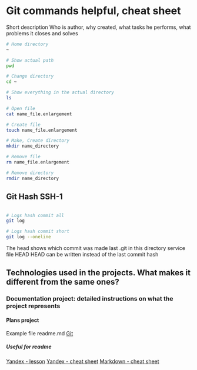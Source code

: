 # Git commands helpful, cheat sheet


Short description
Who is author, why created, what tasks he performs, what problems it closes and solves

```bash
# Home directory
~

# Show actual path
pwd 

# Change directory
cd ~

# Show everything in the actual directory
ls 

# Open file
cat name_file.enlargement

# Create file 
touch name_file.enlargement

# Make, Create directory
mkdir name_directory

# Remove file
rm name_file.enlargement

# Remove directory
rmdir name_directory
```

## Git Hash SSH-1

```bash

# Logs hash commit all 
git log

# Logs hash commit short 
git log --oneline
```

The head shows which commit was made last
.git in this directory service file HEAD
HEAD can be written instead of the last commit hash

## Technologies used in the projects. What makes it different from the same ones?

### Documentation project: detailed instructions on what the project represents

#### Plans project 

Example file readme.md [Git](https://github.com/git/git/blob/master/README.md) 

##### Useful for readme
[Yandex - lesson](https://practicum.yandex.ru/trainer/git-basics/lesson/c6b9607c-e8bc-4446-89f9-c74522c3492f/)
[Yandex - cheat sheet](https://gist.github.com/fomvasss/8dd8cd7f88c67a4e3727f9d39224a84c)
[Markdown - cheat sheet](https://www.markdownguide.org/cheat-sheet/)

